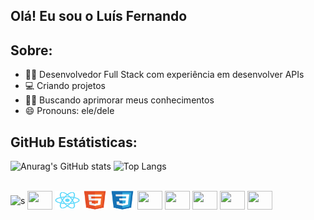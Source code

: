 ## Olá! Eu sou o Luís Fernando

## Sobre:
- 👨‍💻 Desenvolvedor Full Stack com experiência em desenvolver APIs
- 💻 Criando projetos
- 👨‍🎓 Buscando aprimorar meus conhecimentos
- 😄 Pronouns: ele/dele

## GitHub Estátisticas:
![Anurag's GitHub stats](https://github-readme-stats.vercel.app/api?username=luisfernandoduarte7&theme=highcontrast&show_icons=true)
![Top Langs](https://github-readme-stats.vercel.app/api/top-langs/?username=luisfernandoduarte7&layout=compact)
<div style="display: inline_block"><br>
  <img align="center" alt="s" height="30" width="40" src="https://cdn.jsdelivr.net/gh/devicons/devicon@latest/icons/javascript/javascript-original.svg">
  <img align="center" alt="" height="30" width="40" src="https://cdn.jsdelivr.net/gh/devicons/devicon@latest/icons/typescript/typescript-original.svg">
  <img align="center" alt="" height="30" width="40" src="https://raw.githubusercontent.com/devicons/devicon/master/icons/react/react-original.svg">
  <img align="center" alt="" height="30" width="40" src="https://raw.githubusercontent.com/devicons/devicon/master/icons/html5/html5-original.svg">
  <img align="center" alt="" height="30" width="40" src="https://raw.githubusercontent.com/devicons/devicon/master/icons/css3/css3-original.svg">
  <img align="center" alt="" height="30" width="40" src="https://cdn.jsdelivr.net/gh/devicons/devicon@latest/icons/angular/angular-original.svg">
  <img align="center" alt="" height="30" width="40" src="https://cdn.jsdelivr.net/gh/devicons/devicon@latest/icons/java/java-original.svg">
  <img align="center" alt="" height="30" width="40" src="https://cdn.jsdelivr.net/gh/devicons/devicon@latest/icons/spring/spring-original.svg">
  <img align="center" alt="" height="30" width="40" src="https://cdn.jsdelivr.net/gh/devicons/devicon@latest/icons/bootstrap/bootstrap-original.svg">
  <img align="center" alt="" height="30" width="40" src="https://cdn.jsdelivr.net/gh/devicons/devicon@latest/icons/junit/junit-original-wordmark.svg">
</div>



